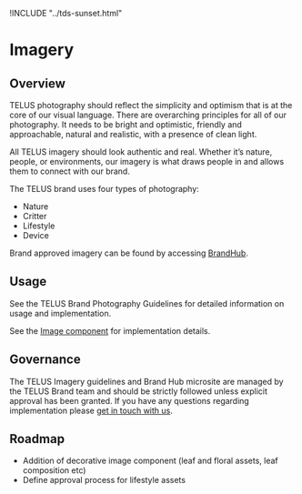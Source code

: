 !INCLUDE "../tds-sunset.html"

# Imagery

## Overview

TELUS photography should reflect the simplicity and optimism that is at the core of our visual language. There are overarching
principles for all of our photography. It needs to be bright and optimistic, friendly and approachable, natural and realistic,
with a presence of clean light.

All TELUS imagery should look authentic and real. Whether it’s nature, people, or environments, our imagery is what draws people
in and allows them to connect with our brand.

The TELUS brand uses four types of photography:

- Nature
- Critter
- Lifestyle
- Device

Brand approved imagery can be found by accessing [BrandHub](http://brand.telus.com).

## Usage

See the TELUS Brand Photography Guidelines for detailed information on usage and implementation.

See the [Image component](ref://../components/index.html#image) for implementation details.

## Governance

The TELUS Imagery guidelines and Brand Hub microsite are managed by the TELUS Brand team and should be strictly followed
unless explicit approval has been granted. If you have any questions regarding implementation please [get in touch with us](../contact.md).

## Roadmap

- Addition of decorative image component (leaf and floral assets, leaf composition etc)
- Define approval process for lifestyle assets
